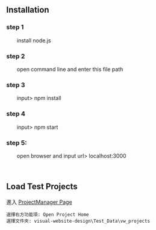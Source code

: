 ## Installation

### step 1
&emsp;&emsp;install node.js

### step 2
&emsp;&emsp;open command line and enter this file path

### step 3
&emsp;&emsp;input> npm install

### step 4
&emsp;&emsp;input> npm start

### step 5:
&emsp;&emsp;open browser and input url> localhost:3000

<br/>

## Load Test Projects
進入 [ProjectManager Page](http://localhost:3000/ProjectManage) 
```
選擇右方功能項: Open Project Home
選擇文件夾: visual-website-design\Test_Data\vw_projects
```